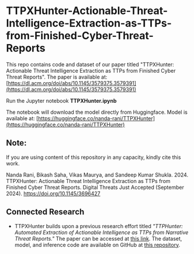 # TTPXHunter-Actionable-Threat-Intelligence-Extraction-as-TTPs-from-Finished-Cyber-Threat-Reports

This repo contains code and dataset of our paper titled "TTPXHunter: Actionable Threat Intelligence Extraction as TTPs from Finished Cyber Threat Reports". The paper is available at: [https://dl.acm.org/doi/abs/10.1145/3579375.3579391](https://dl.acm.org/doi/abs/10.1145/3579375.3579391)


Run the Jupyter notebook **TTPXHunter.ipynb**

The notebook will download the model directly from Huggingface. Model is available at: [https://huggingface.co/nanda-rani/TTPXHunter](https://huggingface.co/nanda-rani/TTPXHunter)


## Note:
If you are using content of this repository in any capacity, kindly cite this work.

Nanda Rani, Bikash Saha, Vikas Maurya, and Sandeep Kumar Shukla. 2024. TTPXHunter: Actionable Threat Intelligence Extraction as TTPs from Finished Cyber Threat Reports. Digital Threats Just Accepted (September 2024). https://doi.org/10.1145/3696427


## Connected Research
- TTPXHunter builds upon a previous research effort titled *"TTPHunter: Automated Extraction of Actionable Intelligence as TTPs from Narrative Threat Reports."* The paper can be accessed at [this link](https://dl.acm.org/doi/abs/10.1145/3579375.3579391). The dataset, model, and inference code are available on GitHub at [this repository](https://github.com/nanda-rani/TTPHunter-Automated-Extraction-of-Actionable-Intelligence-as-TTPs-from-Narrative-Threat-Reports).
